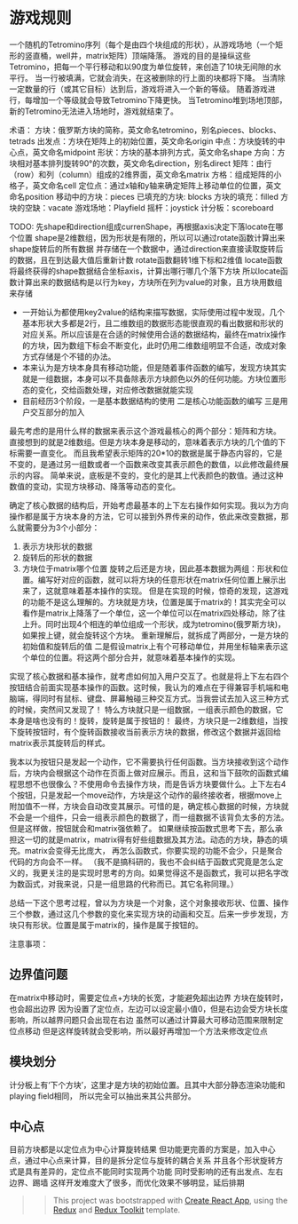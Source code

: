 # 游戏规则
一个随机的Tetromino序列（每个是由四个块组成的形状），从游戏场地（一个矩形的竖直桶，well井，matrix矩阵）顶端降落。
游戏的目的是操纵这些Tetromino，把每一个平行移动和以90度为单位旋转，来创造了10块无间隙的水平行。
当一行被填满，它就会消失，在这被删除的行上面的块都将下降。
当清除一定数量的行（或其它目标）达到后，游戏将进入一个新的等级。
随着游戏进行，每增加一个等级就会导致Tetromino下降更快。
当Tetromino堆到场地顶部，新的Tetromino无法进入场地时，游戏就结束了。

术语：
方块：俄罗斯方块的简称，英文命名tetromino，别名pieces、blocks、tetrads
出发点：方块在矩阵上的初始位置，英文命名origin
中点：方块旋转的中心点，英文命名midpoint
形状：方块的基本排列方式，英文命名shape
方向：方块相对基本排列旋转90°的次数，英文命名direction，别名direct
矩阵：由行（row）和列（column）组成的2维界面，英文命名matrix
方格：组成矩阵的小格子，英文命名cell
定位点：通过x轴和y轴来确定矩阵上移动单位的位置，英文命名position
移动中的方块：pieces
已填充的方块: blocks
方块的填充：filled
方块的空缺：vacate
游戏场地：Playfield
摇杆：joystick
计分板：scoreboard

TODO: 
先shape和direction组成currenShape，再根据axis决定下落locate在哪个位置
shape是2维数组，因为形状是有限的，所以可以通过rotate函数计算出来shape旋转后的所有数据
并存储在一个数据中，通过direction来直接读取旋转后的数据，且在到达最大值后重新计数
rotate函数翻转1维下标和2维值
locate函数将最终获得的shape数据结合坐标axis，计算出哪行哪几个落下方块
所以locate函数计算出来的数据结构是以行为key，方块所在列为value的对象，且方块用数组来存储

* 一开始认为都使用key2value的结构来描写数据，实际使用过程中发现，几个基本形状大多都是2行，且二维数组的数据形态能很直观的看出数据和形状的对应关系。所以应该是在合适的时候使用合适的数据结构，最终在matrix操作的方块，因为数组下标会不断变化，此时仍用二维数组明显不合适，改成对象方式存储是个不错的办法。
* 本来认为是方块本身具有移动功能，但是随着事件函数的编写，发现方块其实就是一组数据，本身可以不具备除表示方块颜色以外的任何功能。方块位置形态的变化，交给函数处理，对应修改数据就能实现
* 目前经历3个阶段，一是基本数据结构的使用 二是核心功能函数的编写 三是用户交互部分的加入

最先考虑的是用什么样的数据来表示这个游戏最核心的两个部分：矩阵和方块。
直接想到的就是2维数组。但是方块本身是移动的，意味着表示方块的几个值的下标需要一直变化。
而且我希望表示矩阵的20*10的数据是属于静态内容的，它是不变的，是通过另一组数或者一个函数来改变其表示颜色的数值，以此修改最终展示的内容。
简单来说，底板是不变的，变化的是其上代表颜色的数值。通过这种数值的变动，实现方块移动、降落等动态的变化。

确定了核心数据的结构后，开始考虑最基本的上下左右操作如何实现。我以为方向操作都是属于方块本身的方法，它可以接到外界传来的动作，依此来改变数据，那么就需要分为3个小部分：
1. 表示方块形状的数据 
2. 旋转后的形状的数据
3. 方块位于matrix哪个位置
旋转之后还是方块，因此基本数据为两组：形状和位置。编写好对应的函数，就可以将方块的任意形状在matrix任何位置上展示出来了，这就意味着基本操作的实现。
但是在实现的时候，惊奇的发现，这游戏的功能不是这么理解的。方块就是方块，位置是属于matrix的！其实完全可以看作是matrix上降落了一个单位，这一个单位可以在matrix四处移动，除了往上升。同时出现4个相连的单位组成一个形状，成为tetromino(俄罗斯方块)，如果按上键，就会旋转这个方块。
重新理解后，就拆成了两部分，一是方块的初始值和旋转后的值 二是假设matrix上有个可移动单位，并用坐标轴来表示这个单位的位置。将这两个部分合并，就意味着基本操作的实现。

实现了核心数据和基本操作，就考虑如何加入用户交互了。也就是将上下左右四个按钮结合前面实现基本操作的函数。这时候，我认为的难点在于得兼容手机端和电脑端，得同时有鼠标、键盘、屏幕触碰三种交互方式。当我尝试去加入这三种方式的时候，突然间又发现了！
特么方块就只是一组数据，一组表示颜色的数据，它本身是啥也没有的！旋转，旋转是属于按钮的！
最终，方块只是一2维数组，当按下旋转按钮时，有个旋转函数接收当前表示方块的数据，修改这个数据并返回给matrix表示其旋转后的样式。

我本以为按钮只是发起一个动作，它不需要执行任何函数。当方块接收到这个动作后，方块内会根据这个动作在页面上做对应展示。而且，这和当下鼓吹的函数式编程思想不也很像么？不使用命令去操作方块，而是告诉方块要做什么。上下左右4个按钮，只是发起一个move动作，方块是这个动作的最终接收者，根据move上附加值不一样，方块会自动改变其展示。可惜的是，确定核心数据的时候，方块就不会是一个组件，只会一组表示颜色的数据了，而一组数据不该背负太多的方法。但是这样做，按钮就会和matrix强依赖了。
如果继续按函数式思考下去，那么承担这一切的就是matrix，matrix得有好些组数据及其方法。动态的方块，静态的填充。matrix会变得无比庞大，
再怎么函数式，你要实现的功能不会少，只是聚合代码的方向会不一样。
（我不是搞科研的，我也不会纠结于函数式究竟是怎么定义的，我更关注的是实现时思考的方向。如果觉得这不是函数式，我可以把名字改为数函式，对我来说，只是一组思路的代称而已。其它名称同理。）

总结一下这个思考过程，曾以为方块是一个对象，这个对象接收形状、位置、操作三个参数，通过这几个参数的变化来实现方块的动画和交互。后来一步步发现，方块只有形状。位置是属于matrix的，操作是属于按钮的。

注意事项：
## 边界值问题
在matrix中移动时，需要定位点+方块的长宽，才能避免超出边界
方块在旋转时，也会超出边界
因为设置了定位点，左边可以设定最小值0，但是右边会受方块长度影响，所以越界问题只会出现在右边
虽然可以通过计算最大可移动范围来限制定位点移动
但是这样旋转就会受影响，所以最好再增加一个方法来修改定位点

## 模块划分
计分板上有‘下个方块’，这里才是方块的初始位置。且其中大部分静态渲染功能和playing field相同，
所以完全可以抽出来其公共部分。

## 中心点
目前方块都是以定位点为中心计算旋转结果
但功能更完善的方案是，加入中心点，通过中心点来计算，目的是拆分定位与旋转的耦合关系
并且各个形状旋转方式是具有差异的，定位点不能同时实现两个功能
同时受影响的还有出发点、左右边界、踢墙
这样开发难度大了很多，而优化效果不够明显，延后排期

>> This project was bootstrapped with [Create React App](https://github.com/facebook/create-react-app), using the [Redux](https://redux.js.org/) and [Redux Toolkit](https://redux-toolkit.js.org/) template.
